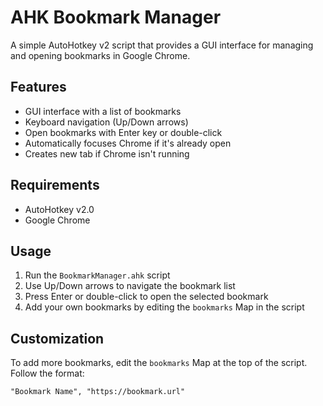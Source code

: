 # AHK Bookmark Manager

A simple AutoHotkey v2 script that provides a GUI interface for managing and opening bookmarks in Google Chrome.

## Features
- GUI interface with a list of bookmarks
- Keyboard navigation (Up/Down arrows)
- Open bookmarks with Enter key or double-click
- Automatically focuses Chrome if it's already open
- Creates new tab if Chrome isn't running

## Requirements
- AutoHotkey v2.0
- Google Chrome

## Usage
1. Run the `BookmarkManager.ahk` script
2. Use Up/Down arrows to navigate the bookmark list
3. Press Enter or double-click to open the selected bookmark
4. Add your own bookmarks by editing the `bookmarks` Map in the script

## Customization
To add more bookmarks, edit the `bookmarks` Map at the top of the script. Follow the format:
```autohotkey
"Bookmark Name", "https://bookmark.url"
```
